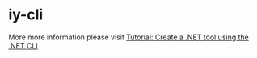 # iy-cli

More more information please visit [Tutorial: Create a .NET tool using the .NET CLI](https://docs.microsoft.com/en-us/dotnet/core/tools/global-tools-how-to-create).
